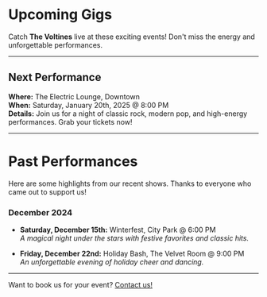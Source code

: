 # Upcoming Gigs

Catch **The Voltines** live at these exciting events! Don't miss the energy and unforgettable performances.

---

## Next Performance
**Where:** The Electric Lounge, Downtown  
**When:** Saturday, January 20th, 2025 @ 8:00 PM  
**Details:** Join us for a night of classic rock, modern pop, and high-energy performances. Grab your tickets now!

---

# Past Performances

Here are some highlights from our recent shows. Thanks to everyone who came out to support us!

### December 2024
- **Saturday, December 15th:** Winterfest, City Park @ 6:00 PM  
  *A magical night under the stars with festive favorites and classic hits.*

- **Friday, December 22nd:** Holiday Bash, The Velvet Room @ 9:00 PM  
  *An unforgettable evening of holiday cheer and dancing.*

---

Want to book us for your event? [Contact us!](contact.html)
